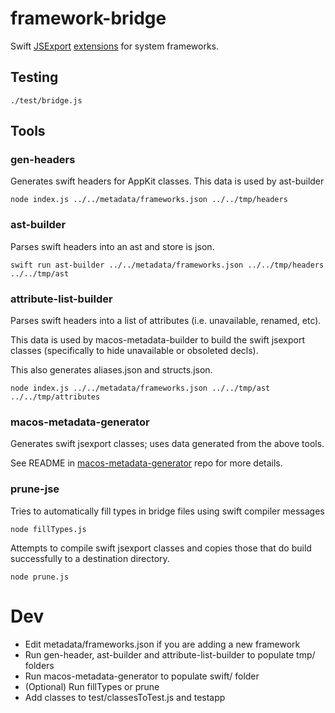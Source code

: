 # framework-bridge

Swift [JSExport](https://developer.apple.com/documentation/javascriptcore/jsexport) [extensions](https://docs.swift.org/swift-book/LanguageGuide/Extensions.html) for system frameworks.

## Testing

`./test/bridge.js`

## Tools

### gen-headers

Generates swift headers for AppKit classes. This data is used by ast-builder

`node index.js ../../metadata/frameworks.json ../../tmp/headers`

### ast-builder

Parses swift headers into an ast and store is json.

`swift run ast-builder ../../metadata/frameworks.json ../../tmp/headers ../../tmp/ast`

### attribute-list-builder

Parses swift headers into a list of attributes (i.e. unavailable, renamed, etc).

This data is used by macos-metadata-builder to build the swift jsexport
classes (specifically to hide unavailable or obsoleted decls).

This also generates aliases.json and structs.json.

`node index.js ../../metadata/frameworks.json ../../tmp/ast ../../tmp/attributes`

### macos-metadata-generator

Generates swift jsexport classes; uses data generated from the above tools.

See README in [macos-metadata-generator](https://github.com/johnsusek/macos-metadata-generator) repo for more details.

### prune-jse

Tries to automatically fill types in bridge files using swift compiler messages

`node fillTypes.js`

Attempts to compile swift jsexport classes and copies those that do build successfully to a destination directory.

`node prune.js`

# Dev

* Edit metadata/frameworks.json if you are adding a new framework
* Run gen-header, ast-builder and attribute-list-builder to populate tmp/ folders
* Run macos-metadata-generator to populate swift/ folder
* (Optional) Run fillTypes or prune
* Add classes to test/classesToTest.js and testapp
